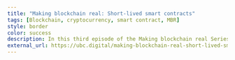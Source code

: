 ```yaml
---
title: "Making blockchain real: Short-lived smart contracts"
tags: [Blockchain, cryptocurrency, smart contract, MBR]
style: border
color: success
description: In this third episode of the Making blockchain real Series, we will take a look at Disposable Smart Contracts and apply their utilities in a blockchain environment.
external_url: https://ubc.digital/making-blockchain-real-short-lived-smart-contracts/
---
```

